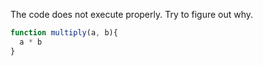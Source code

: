 The code does not execute properly. Try to figure out why.
```js
function multiply(a, b){
  a * b
}
```
